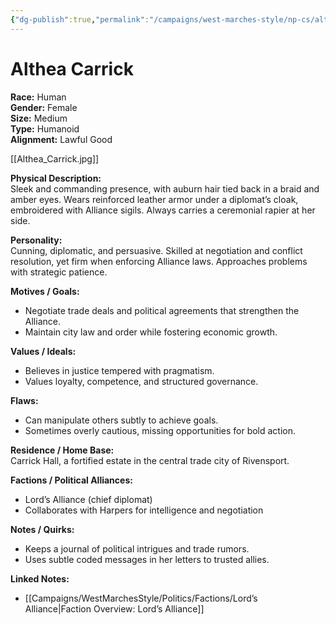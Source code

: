 ```yaml
---
{"dg-publish":true,"permalink":"/campaigns/west-marches-style/np-cs/althea-carrick/"}
---
```


# Althea Carrick

**Race:** Human  
**Gender:** Female  
**Size:** Medium  
**Type:** Humanoid  
**Alignment:** Lawful Good  

[[Althea_Carrick.jpg]]

**Physical Description:**  
Sleek and commanding presence, with auburn hair tied back in a braid and amber eyes. Wears reinforced leather armor under a diplomat’s cloak, embroidered with Alliance sigils. Always carries a ceremonial rapier at her side.  

**Personality:**  
Cunning, diplomatic, and persuasive. Skilled at negotiation and conflict resolution, yet firm when enforcing Alliance laws. Approaches problems with strategic patience.  

**Motives / Goals:**  
- Negotiate trade deals and political agreements that strengthen the Alliance.  
- Maintain city law and order while fostering economic growth.  

**Values / Ideals:**  
- Believes in justice tempered with pragmatism.  
- Values loyalty, competence, and structured governance.  

**Flaws:**  
- Can manipulate others subtly to achieve goals.  
- Sometimes overly cautious, missing opportunities for bold action.  

**Residence / Home Base:**  
Carrick Hall, a fortified estate in the central trade city of Rivensport.  

**Factions / Political Alliances:**  
- Lord’s Alliance (chief diplomat)  
- Collaborates with Harpers for intelligence and negotiation  

**Notes / Quirks:**  
- Keeps a journal of political intrigues and trade rumors.  
- Uses subtle coded messages in her letters to trusted allies.  

**Linked Notes:**  
- [[Campaigns/WestMarchesStyle/Politics/Factions/Lord’s Alliance\|Faction Overview: Lord’s Alliance]]
